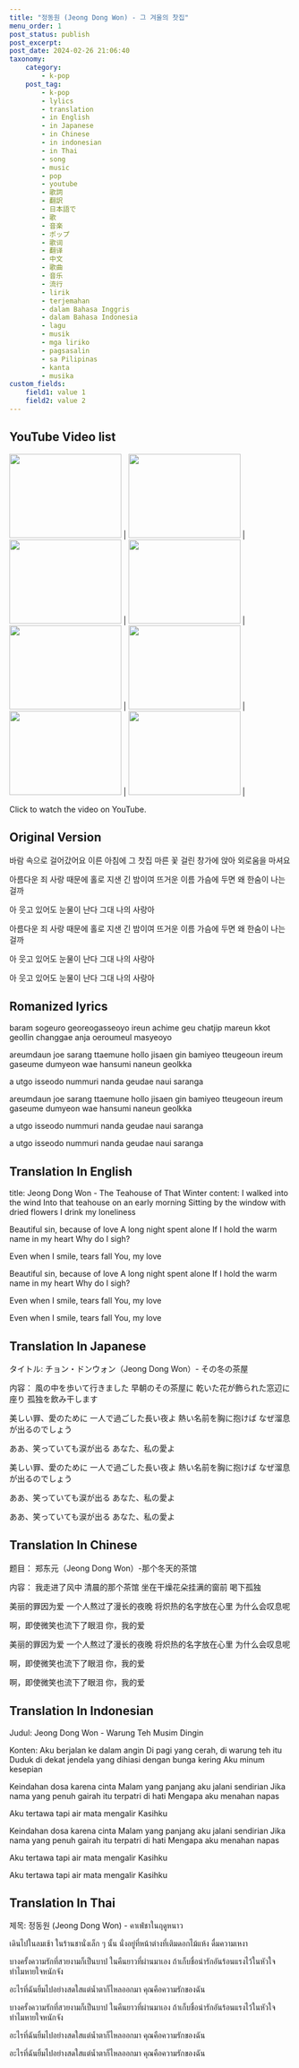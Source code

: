 ```yaml
---
title: "정동원 (Jeong Dong Won) - 그 겨울의 찻집"
menu_order: 1
post_status: publish
post_excerpt: 
post_date: 2024-02-26 21:06:40
taxonomy:
    category:
        - k-pop
    post_tag:
        - k-pop
        - lylics
        - translation
        - in English
        - in Japanese
        - in Chinese
        - in indonesian
        - in Thai
        - song
        - music
        - pop
        - youtube
        - 歌詞
        - 翻訳
        - 日本語で
        - 歌
        - 音楽
        - ポップ
        - 歌词
        - 翻译
        - 中文
        - 歌曲
        - 音乐
        - 流行
        - lirik
        - terjemahan
        - dalam Bahasa Inggris
        - dalam Bahasa Indonesia
        - lagu
        - musik
        - mga liriko
        - pagsasalin
        - sa Pilipinas
        - kanta
        - musika
custom_fields:
    field1: value 1
    field2: value 2
---
```


## YouTube Video list
 [<img src='http://img.youtube.com/vi/oojfZQI5cDk/0.jpg' width='200' height='150'>](https://youtu.be/oojfZQI5cDk) | [<img src='http://img.youtube.com/vi/_M-RYWlOXkU/0.jpg' width='200' height='150'>](https://youtu.be/_M-RYWlOXkU) | [<img src='http://img.youtube.com/vi/7zLkCujhUp4/0.jpg' width='200' height='150'>](https://youtu.be/7zLkCujhUp4) | [<img src='http://img.youtube.com/vi/jeIqUbv-2ow/0.jpg' width='200' height='150'>](https://youtu.be/jeIqUbv-2ow) | [<img src='http://img.youtube.com/vi/QGgBc4zQBxI/0.jpg' width='200' height='150'>](https://youtu.be/QGgBc4zQBxI) |
 [<img src='http://img.youtube.com/vi/a-qkrypte5U/0.jpg' width='200' height='150'>](https://youtu.be/a-qkrypte5U) | [<img src='http://img.youtube.com/vi/JAyXFyoq44U/0.jpg' width='200' height='150'>](https://youtu.be/JAyXFyoq44U) | [<img src='http://img.youtube.com/vi/r2NVnuRU5YA/0.jpg' width='200' height='150'>](https://youtu.be/r2NVnuRU5YA) |

Click to watch the video on YouTube.
## Original Version
바람 속으로 걸어갔어요 
이른 아침에 그 찻집 
마른 꽃 걸린 창가에 앉아 
외로움을 마셔요 

아름다운 죄 사랑 때문에 
홀로 지샌 긴 밤이여 
뜨거운 이름 가슴에 두면 
왜 한숨이 나는 걸까 

아 웃고 있어도 눈물이 난다 
그대 나의 사랑아 

아름다운 죄 사랑 때문에 
홀로 지샌 긴 밤이여 
뜨거운 이름 가슴에 두면 
왜 한숨이 나는 걸까 

아 웃고 있어도 눈물이 난다 
그대 나의 사랑아 

아 웃고 있어도 눈물이 난다 
그대 나의 사랑아 



## Romanized lyrics
baram sogeuro georeogasseoyo 
ireun achime geu chatjip 
mareun kkot geollin changgae anja 
oeroumeul masyeoyo 

areumdaun joe sarang ttaemune 
hollo jisaen gin bamiyeo 
tteugeoun ireum gaseume dumyeon 
wae hansumi naneun geolkka 

a utgo isseodo nummuri nanda 
geudae naui saranga 

areumdaun joe sarang ttaemune 
hollo jisaen gin bamiyeo 
tteugeoun ireum gaseume dumyeon 
wae hansumi naneun geolkka 

a utgo isseodo nummuri nanda 
geudae naui saranga 

a utgo isseodo nummuri nanda 
geudae naui saranga 



## Translation In English
title: Jeong Dong Won - The Teahouse of That Winter
content:
I walked into the wind
Into that teahouse on an early morning
Sitting by the window with dried flowers
I drink my loneliness

Beautiful sin, because of love
A long night spent alone
If I hold the warm name in my heart
Why do I sigh?

Even when I smile, tears fall
You, my love

Beautiful sin, because of love
A long night spent alone
If I hold the warm name in my heart
Why do I sigh?

Even when I smile, tears fall
You, my love

Even when I smile, tears fall
You, my love
## Translation In Japanese
タイトル: 
チョン・ドンウォン（Jeong Dong Won）- その冬の茶屋

内容：
風の中を歩いて行きました
早朝のその茶屋に
乾いた花が飾られた窓辺に座り
孤独を飲み干します

美しい罪、愛のために
一人で過ごした長い夜よ
熱い名前を胸に抱けば
なぜ溜息が出るのでしょう

ああ、笑っていても涙が出る
あなた、私の愛よ

美しい罪、愛のために
一人で過ごした長い夜よ
熱い名前を胸に抱けば
なぜ溜息が出るのでしょう

ああ、笑っていても涙が出る
あなた、私の愛よ

ああ、笑っていても涙が出る
あなた、私の愛よ
## Translation In Chinese
题目：
郑东元（Jeong Dong Won）-那个冬天的茶馆

内容：
我走进了风中
清晨的那个茶馆
坐在干燥花朵挂满的窗前
喝下孤独

美丽的罪因为爱
一个人熬过了漫长的夜晚
将炽热的名字放在心里
为什么会叹息呢

啊，即使微笑也流下了眼泪
你，我的爱

美丽的罪因为爱
一个人熬过了漫长的夜晚
将炽热的名字放在心里
为什么会叹息呢

啊，即使微笑也流下了眼泪
你，我的爱

啊，即使微笑也流下了眼泪
你，我的爱
## Translation In Indonesian
Judul:
Jeong Dong Won - Warung Teh Musim Dingin

Konten:
Aku berjalan ke dalam angin
Di pagi yang cerah, di warung teh itu
Duduk di dekat jendela yang dihiasi dengan bunga kering
Aku minum kesepian

Keindahan dosa karena cinta
Malam yang panjang aku jalani sendirian
Jika nama yang penuh gairah itu terpatri di hati
Mengapa aku menahan napas

Aku tertawa tapi air mata mengalir
Kasihku

Keindahan dosa karena cinta
Malam yang panjang aku jalani sendirian
Jika nama yang penuh gairah itu terpatri di hati
Mengapa aku menahan napas

Aku tertawa tapi air mata mengalir
Kasihku

Aku tertawa tapi air mata mengalir
Kasihku
## Translation In Thai
제목: 정동원 (Jeong Dong Won) - คาเฟ่ชาในฤดูหนาว

เดินไปในลมเช้า
ในร้านชานั่งเล็ก ๆ นั้น
นั่งอยู่ที่หน้าต่างที่เติมดอกไม้แห้ง
ดื่มความเหงา

บางครั้งความรักที่สวยงามก็เป็นบาป
ในคืนยาวที่ผ่านมาเอง
ถ้าเก็บชื่อน่ารักอันร้อนแรงไว้ในหัวใจ
ทำไมหายใจหนักจัง

อะไรที่ฉันยิ้มไปอย่างสดใสแต่น้ำตาก็ไหลออกมา
คุณคือความรักของฉัน

บางครั้งความรักที่สวยงามก็เป็นบาป
ในคืนยาวที่ผ่านมาเอง
ถ้าเก็บชื่อน่ารักอันร้อนแรงไว้ในหัวใจ
ทำไมหายใจหนักจัง

อะไรที่ฉันยิ้มไปอย่างสดใสแต่น้ำตาก็ไหลออกมา
คุณคือความรักของฉัน

อะไรที่ฉันยิ้มไปอย่างสดใสแต่น้ำตาก็ไหลออกมา
คุณคือความรักของฉัน
